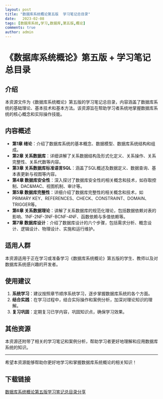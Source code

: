 ```yaml
---
layout: post
title: "数据库系统概论第五版  学习笔记总目录"
date:   2023-02-08
tags: [数据库系统,学习,数据库,第五版,概论]
comments: true
author: admin
---
```

# 《数据库系统概论》第五版 + 学习笔记总目录

## 介绍

本资源文件为《数据库系统概论》第五版的学习笔记总目录，内容涵盖了数据库系统的基础理论、基本技术和基本方法。该资源旨在帮助学习者系统地掌握数据库系统的核心概念和实际操作技能。

## 内容概述

- **第1章 绪论**：介绍了数据库系统的基本概念、数据模型、数据库系统结构和组成。
- **第2章 关系数据库**：详细讲解了关系数据结构及形式化定义、关系操作、关系完整性、关系代数等内容。
- **第3章 关系数据库标准语言SQL**：涵盖了SQL概述及数据定义、数据查询、基本表更新与视图等内容。
- **第4章 数据库安全性**：深入探讨了数据库安全性的相关概念和技术，如存取控制、DAC&MAC、视图机制、审计等。
- **第5章 数据库完整性**：详细介绍了数据库完整性的相关概念和技术，如PRIMARY KEY、REFERENCES、CHECK、CONSTRAINT、DOMAIN、TRIGGER等。
- **第6章 关系数据理论**：讲解了关系数据库的规范化理论，包括数据依赖对表的影响、1NF-2NF-3NF-BCNF-4NF、函数依赖与多值依赖等。
- **第7章 数据库设计**：介绍了数据库设计的六个步骤，包括需求分析、概念设计、逻辑设计、物理设计、实施和运行维护。

## 适用人群

本资源适用于正在学习或准备学习《数据库系统概论》第五版的学生、教师以及对数据库系统感兴趣的开发者。

## 使用建议

1. **系统学习**：建议按照章节顺序系统学习，逐步掌握数据库系统的各个方面。
2. **结合实践**：在学习过程中，结合实际操作和案例分析，加深对理论知识的理解。
3. **复习巩固**：定期复习已学内容，巩固知识点，确保学习效果。

## 其他资源

本资源还附带了相关的学习笔记和案例分析，帮助学习者更好地理解和应用数据库系统的知识。

---

希望本资源能够帮助你更好地学习和掌握数据库系统概论的相关知识！

## 下载链接

[数据库系统概论第五版学习笔记总目录分享](https://pan.quark.cn/s/25086b30e1c5)